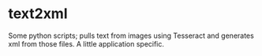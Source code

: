 text2xml
========

Some python scripts; pulls text from images using Tesseract and generates xml from those files. A little application specific.
